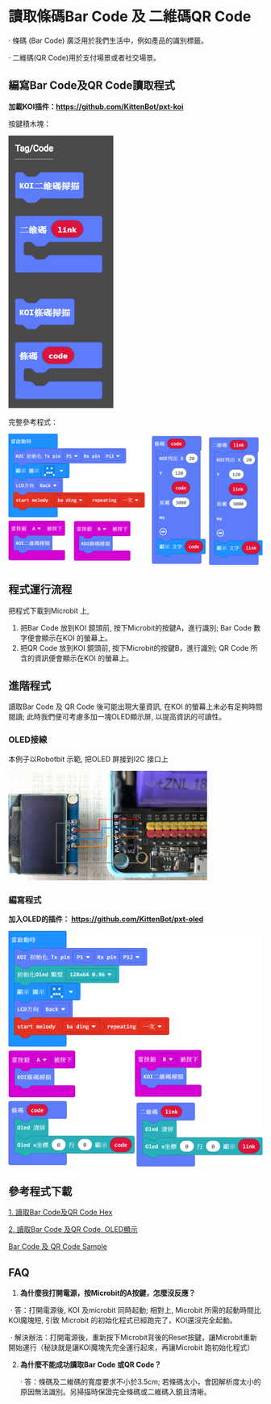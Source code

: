 # **讀取條碼Bar Code 及 二維碼QR Code**

·    條碼 (Bar Code) 廣泛用於我們生活中，例如產品的識別標籤。

·    二維碼(QR Code)用於支付場景或者社交場景。



## 編寫Bar Code及QR Code讀取程式

**加載KOI插件：https://github.com/KittenBot/pxt-koi**



按鍵積木塊：

 ![](KOI06/01.png)



完整參考程式：

  ![](KOI06/02-1.png)



## **程式運行流程**

把程式下載到Microbit 上, 

1. 把Bar Code 放到KOI 鏡頭前, 按下Microbit的按鍵A，進行識別;  Bar Code 數字便會顯示在KOI 的螢幕上。
2. 把QR Code 放到KOI 鏡頭前, 按下Microbit的按鍵B，進行識別;  QR Code 所含的資訊便會顯示在KOI 的螢幕上。



## 進階程式

讀取Bar Code 及 QR Code 後可能出現大量資訊, 在KOI 的螢幕上未必有足夠時間閱讀; 此時我們便可考慮多加一塊OLED顯示屏, 以提高資訊的可讀性。

### OLED接線

本例子以Robotbit 示範, 把OLED 屏接到I2C 接口上

 ![](KOI06/03-1.png)



### 編寫程式

**加入OLED的插件： https://github.com/KittenBot/pxt-oled**

 ![](KOI06/04-1.png)





## 參考程式下載

[1. 讀取Bar Code及QR Code Hex](https://bit.ly/KOIQRBarCodeScannerHex)

[2. 讀取Bar Code 及QR Code, OLED顯示](https://bit.ly/KOIBarAndQRCodeReadOLEDHex)

[Bar Code 及 QR Code Sample](https://bit.ly/KOIBarAndQRCodeSample)



## FAQ

1. **為什麼我打開電源，按Microbit的A按鍵，怎麼沒反應？**

​       ·    答：打開電源後, KOI 及microbit 同時起動; 相對上, Microbit 所需的起動時間比KOI魔塊短, 引致 Microbit 的初始化程式已經跑完了，KOI還沒完全起動。

​       ·    解決辦法：打開電源後，重新按下Microbit背後的Reset按鍵，讓Microbit重新開始運行（秘訣就是讓KOI魔塊先完全運行起來，再讓Microbit 跑初始化程式）



2. **為什麼不能成功讀取Bar Code 或QR Code？**

   ·    答：條碼及二維碼的寬度要求不小於3.5cm; 若條碼太小，會因解析度太小的原因無法識別。另掃描時保證完全條碼或二維碼入鏡且清晰。

   

   



